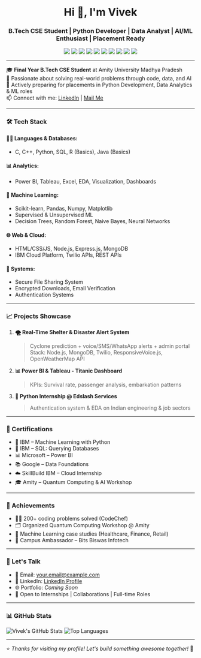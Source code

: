 <h1 align="center">Hi 👋, I'm Vivek</h1>
<h3 align="center">B.Tech CSE Student | Python Developer | Data Analyst | AI/ML Enthusiast | Placement Ready</h3>

<p align="center">
  <img src="https://img.shields.io/badge/C++-00599C?style=for-the-badge&logo=cplusplus&logoColor=white"/>
  <img src="https://img.shields.io/badge/Python-3776AB?style=for-the-badge&logo=python&logoColor=white"/>
  <img src="https://img.shields.io/badge/SQL-4479A1?style=for-the-badge&logo=mysql&logoColor=white"/>
  <img src="https://img.shields.io/badge/Machine Learning-FE7A16?style=for-the-badge&logo=scikit-learn&logoColor=white"/>
  <img src="https://img.shields.io/badge/Tableau-E97627?style=for-the-badge&logo=tableau&logoColor=white"/>
  <img src="https://img.shields.io/badge/Power BI-F2C811?style=for-the-badge&logo=powerbi&logoColor=black"/>
  <img src="https://img.shields.io/badge/HTML5-E34F26?style=for-the-badge&logo=html5&logoColor=white"/>
  <img src="https://img.shields.io/badge/CSS3-1572B6?style=for-the-badge&logo=css3&logoColor=white"/>
  <img src="https://img.shields.io/badge/JavaScript-F7DF1E?style=for-the-badge&logo=javascript&logoColor=black"/>
  <img src="https://img.shields.io/badge/GitHub-181717?style=for-the-badge&logo=github&logoColor=white"/>
</p>

---

🎓 **Final Year B.Tech CSE Student** at Amity University Madhya Pradesh  
🚀 Passionate about solving real-world problems through code, data, and AI  
🎯 Actively preparing for placements in Python Development, Data Analytics & ML roles  
📫 Connect with me: [LinkedIn](https://www.linkedin.com/) | [Mail Me](mailto:your.email@example.com)

---

### 🛠️ Tech Stack

#### 👨‍💻 Languages & Databases:
- C, C++, Python, SQL, R (Basics), Java (Basics)

#### 📊 Analytics:
- Power BI, Tableau, Excel, EDA, Visualization, Dashboards

#### 🤖 Machine Learning:
- Scikit-learn, Pandas, Numpy, Matplotlib  
- Supervised & Unsupervised ML  
- Decision Trees, Random Forest, Naive Bayes, Neural Networks

#### 🌐 Web & Cloud:
- HTML/CSS/JS, Node.js, Express.js, MongoDB  
- IBM Cloud Platform, Twilio APIs, REST APIs

#### 🔐 Systems:
- Secure File Sharing System  
- Encrypted Downloads, Email Verification  
- Authentication Systems

---

### 📈 Projects Showcase

1. **🌪️ Real-Time Shelter & Disaster Alert System**  
   > Cyclone prediction + voice/SMS/WhatsApp alerts + admin portal  
   > Stack: Node.js, MongoDB, Twilio, ResponsiveVoice.js, OpenWeatherMap API

2. **📊 Power BI & Tableau - Titanic Dashboard**  
   > KPIs: Survival rate, passenger analysis, embarkation patterns

3. **🔐 Python Internship @ Edslash Services**  
   > Authentication system & EDA on Indian engineering & job sectors

---

### 🏅 Certifications

- 🧠 IBM – Machine Learning with Python  
- 💾 IBM – SQL: Querying Databases  
- 📊 Microsoft – Power BI  
- 📚 Google – Data Foundations  
- ☁️ SkillBuild IBM – Cloud Internship  
- 🎓 Amity – Quantum Computing & AI Workshop

---

### 📌 Achievements

- 🧑‍💻 200+ coding problems solved (CodeChef)  
- 🗂️ Organized Quantum Computing Workshop @ Amity  
- 🧠 Machine Learning case studies (Healthcare, Finance, Retail)  
- 💼 Campus Ambassador – Bits Biswas Infotech

---

### 💬 Let's Talk

- 📧 Email: your.email@example.com  
- 🔗 LinkedIn: [LinkedIn Profile](https://www.linkedin.com/)  
- 🌐 Portfolio: *Coming Soon*  
- 🤝 Open to Internships | Collaborations | Full-time Roles

---

### 📊 GitHub Stats

![Vivek's GitHub Stats](https://github-readme-stats.vercel.app/api?username=YourGitHubUsername&show_icons=true&theme=tokyonight)
![Top Languages](https://github-readme-stats.vercel.app/api/top-langs/?username=YourGitHubUsername&layout=compact&theme=tokyonight)

---

⭐ *Thanks for visiting my profile! Let's build something awesome together!* 🚀
